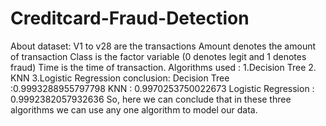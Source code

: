 # Creditcard-Fraud-Detection
About dataset:
V1 to v28 are the transactions
Amount denotes the amount of transaction
Class is the factor variable  (0 denotes legit and 1 denotes fraud)
Time is the time of transaction.
Algorithms used :
1.Decision Tree
2. KNN
3.Logistic Regression
conclusion:
Decision Tree :0.9993288955797798
KNN :  0.9970253750022673
Logistic Regression : 0.9992382057932636
So, here we can conclude that in these three algorithms we can use any one algorithm to model our data. 

